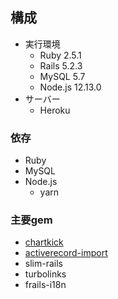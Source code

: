 ## 構成

- 実行環境
  - Ruby 2.5.1
  - Rails 5.2.3
  - MySQL 5.7
  - Node.js 12.13.0
- サーバー
  - Heroku

### 依存

- Ruby
- MySQL
- Node.js
  - yarn

### 主要gem


- [chartkick](https://github.com/ankane/chartkick)
- [activerecord-import](https://github.com/continuum/active_importer)
- slim-rails
- turbolinks
- frails-i18n

